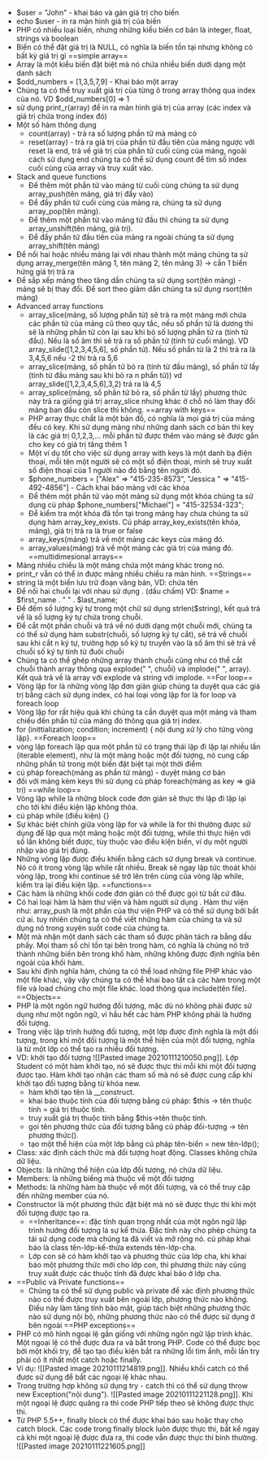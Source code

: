 - $user = "John" - khai báo và gán giá trị cho biến
- echo $user - in ra màn hình giá trị của biến
- PHP có nhiều loại biến, nhưng những kiểu biến cơ bản là integer, float, strings và boolean
- Biến có thể đặt giá trị là NULL, có nghĩa là biến tồn tại nhưng không có bất kỳ giá trị gì
==simple array==
- Array là một kiểu biến đặt biệt mà nó chứa nhiều biến dưới dạng một danh sách
- $odd_numbers = [1,3,5,7,9] - Khai báo một array
- Chúng ta có thể truy xuất giá trị của từng ô trong array thông qua index của nó. VD $odd_numbers[0] => 1
- sử dụng print_r(array) để in ra màn hình giá trị của array (các index và giá trị chứa trong index đó)
- Một số hàm thông dụng
	- count(array) - trả ra số lượng phần tử mà mảng có
	- reset(array) - trả ra giá trị của phần tử đầu tiên của mảng ngược với reset là end, trả về giá trị của phần tử cuối cùng của mảng, ngoài cách sử dụng end chúng ta có thể sử dụng count để tìm số index cuối cùng của array và truy xuất vào.
- Stack and queue functions
	- Để thêm một phần tử vào mảng từ cuối cùng chúng ta sử dụng array_push(tên mảng, giá trị đẩy vào)
	- Để đẩy phần tử cuối cùng của mảng ra, chúng ta sử dụng array_pop(tên mảng).
	- Để thêm một phần tử vào mảng từ đầu thì chúng ta sử dụng array_unshift(tên mảng, giá trị).
	- Để đẩy phần tử đầu tiên của mảng ra ngoài chúng ta sử dụng array_shift(tên mảng)
- Để nối hai hoặc nhiều mảng lại với nhau thành một mảng chúng ta sử dụng array_merge(tên mảng 1, tên mảng 2, tên mảng 3) -> cần 1 biến hứng giá trị trả ra
- Để sắp xếp mảng theo tăng dần chúng ta sử dụng sort(tên mảng) - mảng sẽ bị thay đổi. Để sort theo giảm dần chúng ta sử dụng rsort(tên mảng)
- Advanced array functions
	- array_slice(mảng, số lượng phần tử) sẽ trả ra một mảng mới chứa các phần tử của mảng cũ theo quy tắc, nếu số phần tử là dương thì sẽ là những phần tử còn lại sau khi bỏ số lượng phần tử ra (tính từ đầu). Nếu là số âm thì sẽ trả ra số phần tử (tính từ cuối mảng). VD array_slide([1,2,3,4,5,6], số phần tử). Nếu số phần từ là 2 thì trả ra là 3,4,5,6 nếu -2 thì trả ra 5,6
	- array_slice(mảng, số phần tử bỏ ra (tính từ đầu mảng), số phần tử lấy (tính từ đầu mảng sau khi bỏ ra n phần tử)) vd array_slide([1,2,3,4,5,6],3,2) trả ra là 4,5
	- array_splice(mảng, số phần tử bỏ ra, số phần tử lấy) phương thức này trả ra giống giá trị array_slice nhưng khác ở chỗ nó làm thay đổi mảng ban đầu còn slice thì không.
==array with keys==
	- PHP array thực chất là một bản đồ, có nghĩa là mọi giá trị của mảng đều có key. Khi sử dụng mảng như những danh sách cơ bản thì key là các giá trị 0,1,2,3,... mỗi phần tử được thêm vào mảng sẽ được gắn cho key có giá trị tăng thêm 1
	- Một ví dụ tốt cho việc sử dụng array with keys là một danh bạ điện thoại, mỗi tên một người sẽ có một số điện thoại, mình sẽ truy xuất số điện thoại của 1 người nào đó bằng tên người đó.
	- $phone_numbers = ["Alex" => "415-235-8573", "Jessica " => "415-492-4856"] - Cách khai báo mảng với các khóa
	- Để thêm một phần tử vào một mảng sử dụng một khóa chúng ta sử dụng cú pháp $phone_numbers["Michael"] = "415-32534-323";
	- Để kiểm tra một khóa đã tồn tại trong mảng hay chưa chúng ta sử dụng hàm array_key_exists. Cú pháp array_key_exists(tên khóa, mảng), giá trị trả ra là true or false
	- array_keys(mảng) trả về một mảng các keys của mảng đó.
	- array_values(mảng) trả về một mảng các giá trị của mảng đó.
==multidimesional arrays==
- Mảng nhiều chiều là một mảng chứa một mảng khác trong nó.
- print_r vẫn có thể in được mảng nhiều chiều ra màn hình.
==Strings==
- string là một biến lưu trữ đoạn văng bản, VD: chứa tên
- Để nối hai chuổi lại với nhau sử dụng . (dấu chấm) VD: $name = $first_name . " " . $last_name;
- Để đếm số lượng ký tự trong một chữ sử dụng strlen($string), kết quả trả về là số lượng ký tự chứa trong chuỗi.
- Để cắt một phần chuỗi và trả về nó dưới dạng một chuỗi mới, chúng ta có thể sử dụng hàm substr(chuỗi, số lượng ký tự cắt), sẽ trả về chuỗi sau khi cắt n ký tự, trường hợp số ký tự truyền vào là số âm thì sẽ trả về chuỗi số ký tự tính từ đuôi chuỗi
- Chúng ta có thể ghép những array thành chuỗi cũng như có thể cắt chuỗi thành array thông qua explode(" ", chuỗi) và implode(" ", array). Kết quả trả về là array với explode và string với implode.
==For loop==
- Vòng lặp for là những vòng lặp đơn giản giúp chúng ta duyệt qua các giá trị bằng cách sử dụng index, có hai loại vòng lặp for là for loop và foreach loop
- Vòng lặp for rất hiệu quả khi chúng ta cần duyệt qua một mảng và tham chiếu đến phần tử của mảng đó thông qua giá trị index. 
- for (inittialization; condition; increment) { nội dung xử lý cho từng vòng lặp}.
==Foreach loop==
- vòng lặp foreach lặp qua một phần tử có trạng thái lặp đi lặp lại nhiều lần (iterable element), như là một mảng hoặc một đối tượng, nó cung cấp những phần tử trong một biến đặt biệt tại một thời điểm
- cú pháp foreach(mảng as phần tử mảng) - duyệt mảng cơ bản
- đối với mảng kèm keys thì sử dụng cú pháp foreach(mảng as key => giá trị)
==while loop==
- Vòng lặp while là những block code đơn giản sẽ thực thi lặp đi lặp lại cho tới khi điều kiện lặp không thỏa.
- cú pháp while (điều kiện) {}
- Sự khác biệt chính giữa vòng lặp for và while là for thì thường được sử dụng để lặp qua một mảng hoặc một đối tượng, while thì thực hiện với số lần không biết được, tùy thuộc vào điều kiện biến, ví dụ một người nhập vào giá trị đúng.
- Những vòng lặp được điều khiển bằng cách sử dụng break và continue. Nó có ít trong vòng lặp while rất nhiều. Break sẽ ngay lập tức thoát khỏi vòng lặp, trong khi continue sẽ trở lên trên cùng của vòng lặp while, kiểm tra lại điều kiện lặp.
==functions==
- Các hàm là những khối code đơn giản có thể được gọi từ bất cứ đâu.
- Có  hai loại hàm là hàm thư viện và hàm người sử dụng . Hàm thư viện như: array_push là một phần của thư viện PHP và có thể sử dụng bởi bất cứ ai. tuy nhiên chúng ta có thể viết những hàm của chúng ta và sử dụng nó trong xuyên suốt code của chúng ta.
- Một mà nhận một danh sách các tham số được phân tách ra bằng dấu phấy. Mọi  tham số chỉ tồn tại bên trong hàm, có nghĩa là chúng nó trở thành những biến bên trong khố hàm, những không được định nghĩa bên ngoài của khối hàm.
- Sau khi định nghĩa hàm, chúng ta có thể load những file PHP khác vào một file khác, vậy vậy chúng ta có thể khai bao tất cả các hàm trong một file và load chúng cho một file khác. load thông qua include(tên file).
==Objects==
- PHP là một ngôn ngữ hướng đối tượng, mặc dù nó không phải được sử dụng như một ngôn ngữ, vì hầu hết các hàm PHP không phải là hướng đối tượng.
- Trong việc lập trình hướng đối tượng, một lớp được định nghĩa là một đối tượng,  trong khi một đối tượng là một thể hiện của một đối tượng, nghĩa là từ một lớp có thể tạo ra nhiều đối tượng.
- VD: khởi tạo đối tượng ![[Pasted image 20210111210050.png]]. Lớp Student có một hàm khởi tạo, nó sẽ được thực thi mỗi khi một đối tượng được tạo. Hàm khởi tạo nhận các tham số mà nó sẽ được cung cấp khi khởi tạo đối tượng bằng từ khóa new. 
	- hàm khởi tạo tên là __construct.
	- khai báo thuộc tính của đối tượng bằng cú pháp: $this -> tên thuộc tính = giá trị thuộc tính.
	- truy xuất giá trị thuộc tính bằng $this->tên thuộc tính.
	- gọi tên phương thức của đối tượng bằng cú pháp đối-tượng -> tên phương thức().
	- tạo một thể hiện của một lớp bằng cú pháp tên-biến = new tên-lớp();
- Class: xác định cách thức mà đối tượng hoạt động. Classes không chứa dữ liệu.
- Objects: là những thể hiện của lớp đối tượng, nó chứa dữ liệu.
- Members: là những biếng mà thuộc về một đối tượng
- Methods: là những hàm bà thuộc về một đối tượng, và có thể truy cập đến những member của nó.
- Constructor là một phương thức đặt biệt mà nó sẽ được thực thi khi một đối tượng được tạo ra.
	- ==Inheritance==: đặc tính quan trọng nhất của một ngôn ngữ lập trình hướng đối tượng là sự kế thừa. Đặc tính này cho phép chúng ta tái sử dụng code mà chúng ta đã viết và mở rộng nó. cú pháp khai báo là class tên-lớp-kế-thừa extends tên-lớp-cha.
	- Lớp con sẽ có hàm khởi tạo và phương thức của lớp cha, khi khai báo một phương thức mới cho lớp con, thì phương thức này cũng truy xuất được các thuộc tính đã được khai báo ở lớp cha.
- ==Public và Private functions==
	- Chúng ta có thể sử dụng public và private để xác định phương thức nào có thể được truy xuất bên ngoài lớp, phương thức nào không. Điều này làm tăng tính bảo mật, giúp tách biệt những phương thức nào sử dụng nội bộ, những phương thức nào có thể được sử dụng ở bên ngoài
==PHP exceptions==
- PHP có mô hình ngoại lệ gần giống với những ngôn ngữ lập trình khác. Một ngoại lệ có thể được đưa ra và bắt trong PHP. Code có thể được bọc bởi một khối try, để tạo tạo điều kiện bắt ra những lỗi tìm ẩnh, mỗi lần try phải có ít nhất một catch hoặc finally.
- Ví dụ: ![[Pasted image 20210111214819.png]]. Nhiều khối catch có thể được sử dụng để bắt các ngoại lệ khác nhau.
- Trong trường hợp không sử dụng try - catch thì có thể sử dụng throw new Exception("nội dung"). ![[Pasted image 20210111221128.png]]. Khi một ngoại lệ được quăng ra thì code PHP tiếp theo sẽ không được thực thi.
- Từ PHP 5.5++, finally block có thể được khai báo sau hoặc thay cho catch block. Các code trong finally block luôn được thực thi, bất kể ngay cả khi một ngoại lệ được đưa ra, thì code vẫn được thực thi bình thường. ![[Pasted image 20210111221605.png]]
